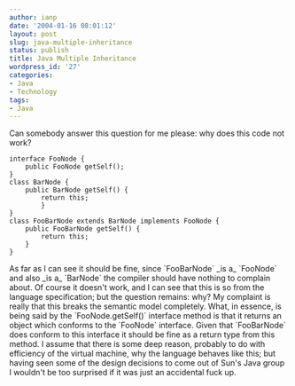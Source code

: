 ```yaml
---
author: ianp
date: '2004-01-16 08:01:12'
layout: post
slug: java-multiple-inheritance
status: publish
title: Java Multiple Inheritance
wordpress_id: '27'
categories:
- Java
- Technology
tags:
- Java
---
```


Can somebody answer this question for me please: why does this code not
work?

~~~~ {lang="Java" line="1"}
interface FooNode {
    public FooNode getSelf();
}
class BarNode {
    public BarNode getSelf() {
        return this;
        }
}
class FooBarNode extends BarNode implements FooNode {
    public FooBarNode getSelf() {
        return this;
    }
}
~~~~

As far as I can see it should be fine, since \`FooBarNode\` \_is a\_
\`FooNode\` and also \_is a\_ \`BarNode\` the compiler should have
nothing to complain about. Of course it doesn't work, and I can see that
this is so from the language specification; but the question remains:
why? My complaint is really that this breaks the semantic model
completely. What, in essence, is being said by the \`FooNode.getSelf()\`
interface method is that it returns an object which conforms to the
\`FooNode\` interface. Given that \`FooBarNode\` does conform to this
interface it should be fine as a return type from this method. I assume
that there is some deep reason, probably to do with efficiency of the
virtual machine, why the language behaves like this; but having seen
some of the design decisions to come out of Sun's Java group I wouldn't
be too surprised if it was just an accidental fuck up.
